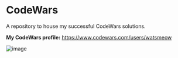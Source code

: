 # CodeWars
A repository to house my successful CodeWars solutions.

**My CodeWars profile:** https://www.codewars.com/users/watsmeow

![image](https://user-images.githubusercontent.com/99840213/164102798-c4725630-85e1-499a-a735-945ea8d65576.png)
